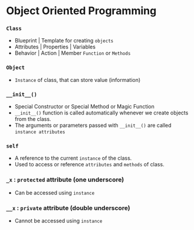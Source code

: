# Object Oriented Programming

### `Class` 
- Blueprint | Template for creating `objects`
- Attributes | Properties | Variables 
- Behavior | Action | Member `Function` or `Methods`

### `Object`
- `Instance` of class, that can store value (information) 

### `__init__()`
- Special Constructor or Special Method or Magic Function
- `__init__()` function is called automatically whenever we create objects from the class.
- The arguments or parameters passed with `__init__()` are called `instance attributes`

### `self`
- A reference to the current `instance` of the class.
- Used to access or reference `attributes` and `methods` of class.

### `_x` : `protected` attribute (one underscore)
- Can be accessed using `instance`

### `__x` : `private` attribute (double underscore)
- Cannot be accessed using `instance`
